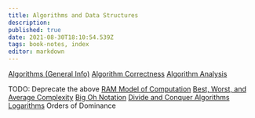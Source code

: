 ```yaml
---
title: Algorithms and Data Structures
description: 
published: true
date: 2021-08-30T18:10:54.539Z
tags: book-notes, index
editor: markdown
---
```


[Algorithms (General Info)](/computer-science/algorithms-and-data-structures/algorithms-general)
[Algorithm Correctness](/computer-science/algorithms-and-data-structures/algorithm-correctness)
[Algorithm Analysis](/computer-science/algorithms-and-data-structures/algorithm-analysis)


TODO: Deprecate the above
[RAM Model of Computation](/computer-science/algorithms-and-data-structures/RAM-model-of-computation)
[Best, Worst, and Average Complexity](/computer-science/algorithms-and-data-structures/best-worst-and-average-complexity)
[Big Oh Notation](/computer-science/algorithms-and-data-structures/big-oh-notation)
[Divide and Conquer Algorithms](/computer-science/algorithms-and-data-structures/divide-and-conquer-algorithms)
[Logarithms](/mathematics/Logarithms/)
Orders of Dominance
